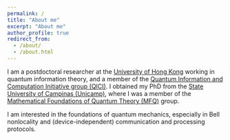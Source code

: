 ```yaml
---
permalink: /
title: "About me"
excerpt: "About me"
author_profile: true
redirect_from: 
  - /about/
  - /about.html
---
```

I am a postdoctoral researcher at the [University of Hong Kong](https://www.hku.hk/) working in quantum information theory, and a member of the [Quantum Information and Computation Initiative group (QICI)](https://qici.weebly.com/). I obtained my PhD from the [State University of Campinas (Unicamp)](https://www.unicamp.br/unicamp/english), where I was a member of the [Mathematical Foundations of Quantum Theory (MFQ)](https://www.ime.unicamp.br/~mfq/) group. 

I am interested in the foundations of quantum mechanics, especially in Bell nonlocality and (device-independent) communication and processing protocols.
